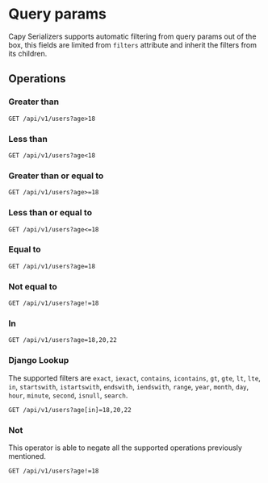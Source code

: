 # Query params

Capy Serializers supports automatic filtering from query params out of the box, this fields are limited from `filters` attribute and inherit the filters from its children.

## Operations

### Greater than

```http
GET /api/v1/users?age>18
```

### Less than

```http
GET /api/v1/users?age<18
```

### Greater than or equal to

```http
GET /api/v1/users?age>=18
```

### Less than or equal to

```http
GET /api/v1/users?age<=18
```

### Equal to

```http
GET /api/v1/users?age=18
```

### Not equal to

```http
GET /api/v1/users?age!=18
```

### In

```http
GET /api/v1/users?age=18,20,22
```

### Django Lookup

The supported filters are `exact`, `iexact`, `contains`, `icontains`, `gt`, `gte`, `lt`, `lte`, `in`, `startswith`, `istartswith`, `endswith`, `iendswith`, `range`, `year`, `month`, `day`, `hour`, `minute`, `second`, `isnull`, `search`.

```http
GET /api/v1/users?age[in]=18,20,22
```

### Not

This operator is able to negate all the supported operations previously mentioned.

```http
GET /api/v1/users?age!=18
```
